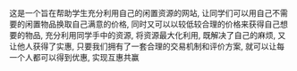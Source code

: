 这是一个旨在帮助学生充分利用自己的闲置资源的网站, 让同学们可以用自己不需要的闲置物品换取自己满意的价格, 同时又可以以较低较合理的价格来获得自己想要的物品, 充分利用同学手中的资源, 将资源最大化利用, 既解决了自己的麻烦, 又让他人获得了实惠, 只要我们拥有了一套合理的交易机制和评价方案, 就可以让每一个人都可以得到优惠, 实现互惠共赢